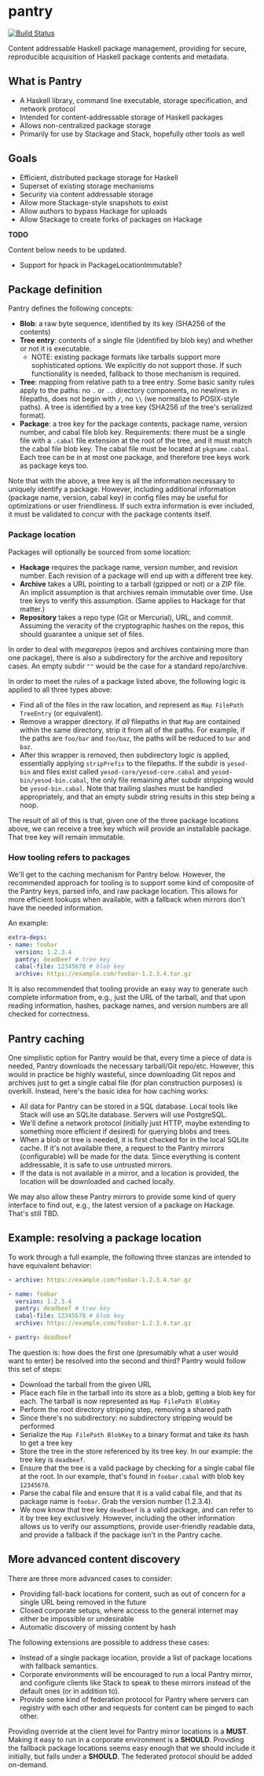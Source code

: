 # pantry

[![Build Status](https://dev.azure.com/commercialhaskell/pantry/_apis/build/status/commercialhaskell.pantry?branchName=master)](https://dev.azure.com/commercialhaskell/pantry/_build/latest?definitionId=6&branchName=master)

Content addressable Haskell package management, providing for secure,
reproducible acquisition of Haskell package contents and metadata.

## What is Pantry

* A Haskell library, command line executable, storage specification, and
  network protocol
* Intended for content-addressable storage of Haskell packages
* Allows non-centralized package storage
* Primarily for use by Stackage and Stack, hopefully other tools as well

## Goals

* Efficient, distributed package storage for Haskell
* Superset of existing storage mechanisms
* Security via content addressable storage
* Allow more Stackage-style snapshots to exist
* Allow authors to bypass Hackage for uploads
* Allow Stackage to create forks of packages on Hackage

__TODO__

Content below needs to be updated.

* Support for hpack in PackageLocationImmutable?

## Package definition

Pantry defines the following concepts:

* __Blob__: a raw byte sequence, identified by its key (SHA256 of the
  contents)
* __Tree entry__: contents of a single file (identified by blob key)
  and whether or not it is executable.
    * NOTE: existing package formats like tarballs support more
      sophisticated options. We explicitly do not support those. If
      such functionality is needed, fallback to those mechanism is
      required.
* __Tree__: mapping from relative path to a tree entry. Some basic
  sanity rules apply to the paths: no `.` or `..` directory
  components, no newlines in filepaths, does not begin with `/`, no
  `\\` (we normalize to POSIX-style paths). A tree is identified by a
  tree key (SHA256 of the tree's serialized format).
* __Package__: a tree key for the package contents, package name,
  version number, and cabal file blob key. Requirements: there must be
  a single file with a `.cabal` file extension at the root of the
  tree, and it must match the cabal file blob key. The cabal file must
  be located at `pkgname.cabal`. Each tree can be in at most one
  package, and therefore tree keys work as package keys too.

Note that with the above, a tree key is all the information necessary
to uniquely identify a package. However, including additional
information (package name, version, cabal key) in config files may be
useful for optimizations or user friendliness. If such extra
information is ever included, it must be validated to concur with the
package contents itself.

### Package location

Packages will optionally be sourced from some location:

* __Hackage__ requires the package name, version number, and revision
  number. Each revision of a package will end up with a different tree
  key.
* __Archive__ takes a URL pointing to a tarball (gzipped or not) or a
  ZIP file. An implicit assumption is that archives remain immutable
  over time. Use tree keys to verify this assumption. (Same applies to
  Hackage for that matter.)
* __Repository__ takes a repo type (Git or Mercurial), URL, and
  commit. Assuming the veracity of the cryptographic hashes on the
  repos, this should guarantee a unique set of files.

In order to deal with _megarepos_ (repos and archives containing more
than one package), there is also a subdirectory for the archive and
repository cases. An empty subdir `""` would be the case for a
standard repo/archive.

In order to meet the rules of a package listed above, the following
logic is applied to all three types above:

* Find all of the files in the raw location, and represent as `Map
  FilePath TreeEntry` (or equivalent).
* Remove a wrapper directory. If _all_ filepaths in that `Map` are
  contained within the same directory, strip it from all of the
  paths. For example, if the paths are `foo/bar` and `foo/baz`, the
  paths will be reduced to `bar` and `baz`.
* After this wrapper is removed, then subdirectory logic is applied,
  essentially applying `stripPrefix` to the filepaths. If the subdir
  is `yesod-bin` and files exist called `yesod-core/yesod-core.cabal`
  and `yesod-bin/yesod-bin.cabal`, the only file remaining after
  subdir stripping would be `yesod-bin.cabal`. Note that trailing
  slashes must be handled appropriately, and that an empty subdir
  string results in this step being a noop.

The result of all of this is that, given one of the three package
locations above, we can receive a tree key which will provide an
installable package. That tree key will remain immutable.

### How tooling refers to packages

We'll get to the caching mechanism for Pantry below. However, the
recommended approach for tooling is to support some kind of composite
of the Pantry keys, parsed info, and raw package location. This allows
for more efficient lookups when available, with a fallback when
mirrors don't have the needed information.

An example:

```yaml
extra-deps:
- name: foobar
  version: 1.2.3.4
  pantry: deadbeef # tree key
  cabal-file: 12345678 # blob key
  archive: https://example.com/foobar-1.2.3.4.tar.gz
```

It is also recommended that tooling provide an easy way to generate
such complete information from, e.g., just the URL of the tarball, and
that upon reading information, hashes, package names, and version
numbers are all checked for correctness.

## Pantry caching

One simplistic option for Pantry would be that, every time a piece of
data is needed, Pantry downloads the necessary tarball/Git
repo/etc. However, this would in practice be highly wasteful, since
downloading Git repos and archives just to get a single cabal file
(for plan construction purposes) is overkill. Instead, here's the
basic idea for how caching works:

* All data for Pantry can be stored in a SQL database. Local tools
  like Stack will use an SQLite database. Servers will use PostgreSQL.
* We'll define a network protocol (initially just HTTP, maybe
  extending to something more efficient if desired) for querying blobs
  and trees.
* When a blob or tree is needed, it is first checked for in the local
  SQLite cache. If it's not available there, a request to the Pantry
  mirrors (configurable) will be made for the data. Since everything
  is content addressable, it is safe to use untrusted mirrors.
* If the data is not available in a mirror, and a location is
  provided, the location will be downloaded and cached locally.

We may also allow these Pantry mirrors to provide some kind of query
interface to find out, e.g., the latest version of a package on
Hackage. That's still TBD.

## Example: resolving a package location

To work through a full example, the following three stanzas are intended to
have equivalent behavior:

```yaml
- archive: https://example.com/foobar-1.2.3.4.tar.gz

- name: foobar
  version: 1.2.3.4
  pantry: deadbeef # tree key
  cabal-file: 12345678 # blob key
  archive: https://example.com/foobar-1.2.3.4.tar.gz

- pantry: deadbeef

```

The question is: how does the first one (presumably what a user would want to
enter) be resolved into the second and third? Pantry would follow this set of
steps:

* Download the tarball from the given URL
* Place each file in the tarball into its store as a blob, getting a blob key
  for each. The tarball is now represented as `Map FilePath BlobKey`
* Perform the root directory stripping step, removing a shared path
* Since there's no subdirectory: no subdirectory stripping would be performed
* Serialize the `Map FilePath BlobKey` to a binary format and take its hash to
  get a tree key
* Store the tree in the store referenced by its tree key. In our example: the
  tree key is `deadbeef`.
* Ensure that the tree is a valid package by checking for a single cabal file
  at the root. In our example, that's found in `foobar.cabal` with blob key
  `12345678`.
* Parse the cabal file and ensure that it is a valid cabal file, and that its
  package name is `foobar`. Grab the version number (1.2.3.4).
* We now know that tree key `deadbeef` is a valid package, and can refer to it
  by tree key exclusively. However, including the other information allows us
  to verify our assumptions, provide user-friendly readable data, and provide a
  fallback if the package isn't in the Pantry cache.

## More advanced content discovery

There are three more advanced cases to consider:

* Providing fall-back locations for content, such as out of concern for a
  single URL being removed in the future
* Closed corporate setups, where access to the general internet may either be
  impossible or undesirable
* Automatic discovery of missing content by hash

The following extensions are possible to address these cases:

* Instead of a single package location, provide a list of package locations
  with fallback semantics.
* Corporate environments will be encouraged to run a local Pantry mirror, and
  configure clients like Stack to speak to these mirrors instead of the default
  ones (or in addition to).
* Provide some kind of federation protocol for Pantry where servers can
  registry with each other and requests for content can be pinged to each
  other.

Providing override at the client level for Pantry mirror locations is a
__MUST__. Making it easy to run in a corporate environment is a __SHOULD__.
Providing the fallback package locations seems easy enough that we should
include it initially, but falls under a __SHOULD__. The federated protocol
should be added on-demand.
